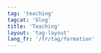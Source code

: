 ```yaml
---
tag: 'teaching'
tagcat: 'blog'
title: 'Teaching'
layout: 'tag-layout'
lang_fr: '/fr/tag/formation'
---
```

